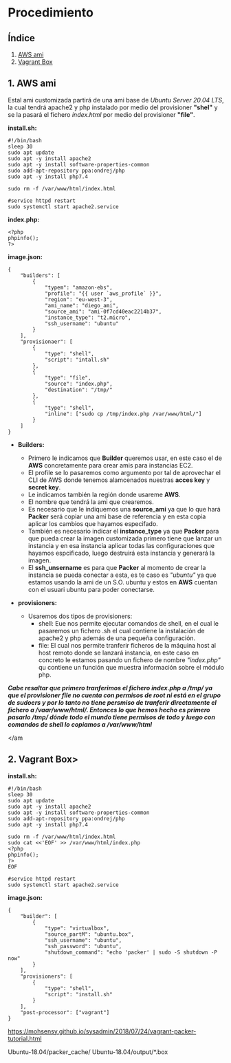 # Procedimiento

## Índice

1. [AWS ami](#id1)   
2. [Vagrant Box](#id2)  
   
<a name="id1"></a>
## 1. AWS ami

Estal ami customizada partirá de una ami base de *Ubuntu Server 20.04 LTS*, la cual tendrá apache2 y php instalado por medio del provisioner **"shel"** y se la pasará el fichero *index.html* por medio del provisioner **"file"**.

**install.sh:**

```
#!/bin/bash
sleep 30
sudo apt update
sudo apt -y install apache2
sudo apt -y install software-properties-common
sudo add-apt-repository ppa:ondrej/php
sudo apt -y install php7.4

sudo rm -f /var/www/html/index.html

#service httpd restart
sudo systemctl start apache2.service
```

**index.php:**

```
<?php
phpinfo();
?>
```

**image.json:**

```
{
    "builders": [
        {
            "typem": "amazon-ebs",
            "profile": "{{ user `aws_profile` }}",
            "region": "eu-west-3",
            "ami_name": "diego_ami",
            "source_ami": "ami-0f7cd40eac2214b37",
            "instance_type": "t2.micro",
            "ssh_username": "ubuntu"
        }
    ],
    "provisionaer": [
        {
            "type": "shell",
            "script": "intall.sh"
        },
        {
            "type": "file",
            "source": "index.php",
            "destination": "/tmp/"
        },
        {
            "type": "shell",
            "inline": ["sudo cp /tmp/index.php /var/www/html/"]
        }
    ]
}
```
* **Builders:**
  
  * Primero le indicamos que **Builder** queremos usar, en este caso el de **AWS** concretamente para crear amis para instancias EC2.
  * El profile se lo pasaremos como argumento por tal de aprovechar el CLI de AWS donde tenemos alamcenados nuestras **acces key** y **secret key**.
  * Le indicamos también la región donde usareme **AWS**.
  * El nombre que tendrá la ami que crearemos.
  * Es necesario que le indiquemos una **source_ami** ya que lo que hará **Packer** será copiar una ami base de referencia y en esta copia aplicar los cambios que hayamos especifado.
  * También es necesario indicar el **instance_type** ya que **Packer** para que pueda crear la imagen customizada primero tiene que lanzar un instancia y en esa instancia aplicar todas las configuraciones que hayamos espcificado, luego destruirá esta instancia y generará la imagen.
  * El **ssh_unsername** es para que **Packer** al momento de crear la instancia se pueda conectar a esta, es te caso es *"ubuntu"* ya que estamos usando la ami de un S.O. ubuntu y estos en **AWS** cuentan con el usuari ubuntu para poder conectarse.

*  **provisioners:**
   *  Usaremos dos tipos de provisioners:  
      *  shell: Eue nos permite ejecutar comandos de shell, en el cual le pasaremos un fichero .sh el cual contiene la instalación de apache2 y php además de una pequeña configuración.
      *  file: El cual nos permite tranferir ficheros de la máquina host al host remoto donde se lanzará instancia, en este caso en concreto le estamos pasando un fichero de nombre *"index.php"* qu contiene un función que muestra información sobre el módulo php.

***Cabe resaltar que primero tranferimos el fichero index.php a /tmp/ ya que el provisioner file no cuenta con permisos de root ni está en el grupo de sudoers y por lo tanto no tiene persmiso de tranferir directamente el fichero a /vaar/www/html/. Entonces lo que hemos hecho es primero pasarlo /tmp/ dónde todo el mundo tiene permisos de todo y luego con comandos de shell lo copiamos a /var/www/html***

<a name="id2"></am
## 2. Vagrant Box>

**install.sh:**
```
#!/bin/bash
sleep 30
sudo apt update
sudo apt -y install apache2
sudo apt -y install software-properties-common
sudo add-apt-repository ppa:ondrej/php
sudo apt -y install php7.4

sudo rm -f /var/www/html/index.html
sudo cat <<'EOF' >> /var/www/html/index.php
<?php
phpinfo();
?>
EOF

#service httpd restart
sudo systemctl start apache2.service
```

**image.json:**

```
{
    "builder": [
        {
            "type": "virtualbox",
            "source_partM": "ubuntu.box",
            "ssh_username": "ubuntu",
            "ssh_password": "ubuntu",
            "shutdown_command": "echo 'packer' | sudo -S shutdown -P now"
        }
    ],
    "provisioners": [
        {
            "type": "shell",
            "script": "install.sh"
        }
    ],
    "post-processor": ["vagrant"]
}
```

https://mohsensy.github.io/sysadmin/2018/07/24/vagrant-packer-tutorial.html 

Ubuntu-18.04/packer_cache/
Ubuntu-18.04/output/*.box